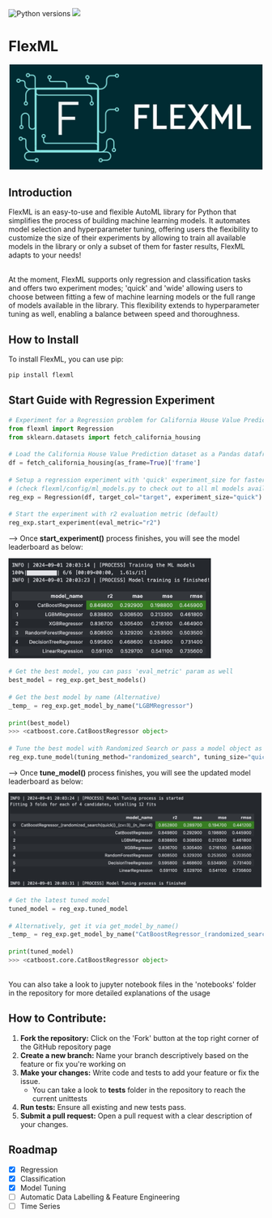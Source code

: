 ![Python versions](https://img.shields.io/badge/python_3.9+-blue) ![](https://img.shields.io/github/v/release/ozguraslank/flexml)
# FlexML

<div align="center">
<img src="img/flexml_banner.jpeg" alt="drawing" width="500"/>
</div>

## Introduction
FlexML is an easy-to-use and flexible AutoML library for Python that simplifies the process of building machine learning models. It automates model selection and hyperparameter tuning, offering users the flexibility to customize the size of their experiments by allowing to train all available models in the library or only a subset of them for faster results, FlexML adapts to your needs! <br> <br>

At the moment, FlexML supports only regression and classification tasks and offers two experiment modes; 'quick' and 'wide' allowing users to choose between fitting a few of machine learning models or the full range of models available in the library. This flexibility extends to hyperparameter tuning as well, enabling a balance between speed and thoroughness.

## How to Install
To install FlexML, you can use pip:

```bash
pip install flexml
```

## Start Guide with Regression Experiment

```python
# Experiment for a Regression problem for California House Value Prediction dataset
from flexml import Regression
from sklearn.datasets import fetch_california_housing

# Load the California House Value Prediction dataset as a Pandas dataframe
df = fetch_california_housing(as_frame=True)['frame']

# Setup a regression experiment with 'quick' experiment_size for faster results by using less ml models, "wide" for all
# (check flexml/config/ml_models.py to check out to all ml models available in the library)
reg_exp = Regression(df, target_col="target", experiment_size="quick")

# Start the experiment with r2 evaluation metric (default)
reg_exp.start_experiment(eval_metric="r2")
```
--> Once **start_experiment()** process finishes, you will see the model leaderboard as below: <br>
<div align="left">
<img src="img/start_guide_reg_output.jpg" alt="drawing" width="400"/>
</div>

```python
# Get the best model, you can pass 'eval_metric' param as well
best_model = reg_exp.get_best_models()

# Get the best model by name (Alternative)
_temp_ = reg_exp.get_model_by_name("LGBMRegressor")

print(best_model)
>>> <catboost.core.CatBoostRegressor object>

# Tune the best model with Randomized Search or pass a model object as param to the beginning
reg_exp.tune_model(tuning_method="randomized_search", tuning_size="quick", eval_metric="r2", n_iter=4)
```

--> Once **tune_model()** process finishes, you will see the updated model leaderboard as below: <br>
<div align="left">
<img src="img/start_guide_reg_tuning_output.jpg" alt="drawing" width="500"/>
</div>

```python
# Get the latest tuned model
tuned_model = reg_exp.tuned_model

# Alternatively, get it via get_model_by_name()
_temp_ = reg_exp.get_model_by_name("CatBoostRegressor_(randomized_search(quick))_(cv=3)_(n_iter=4)")

print(tuned_model)
>>> <catboost.core.CatBoostRegressor object>
```
<br>
You can also take a look to jupyter notebook files in the 'notebooks' folder in the repository for more detailed explanations of the usage

## How to Contribute:

1. **Fork the repository:** Click on the 'Fork' button at the top right corner of the GitHub repository page
2. **Create a new branch:** Name your branch descriptively based on the feature or fix you're working on
3. **Make your changes:** Write code and tests to add your feature or fix the issue.
   - You can take a look to **tests** folder in the repository to reach the current unittests
4. **Run tests:** Ensure all existing and new tests pass.
5. **Submit a pull request:** Open a pull request with a clear description of your changes.

## Roadmap
- [x] Regression
- [x] Classification
- [x] Model Tuning
- [ ] Automatic Data Labelling & Feature Engineering
- [ ] Time Series  
